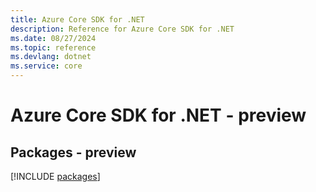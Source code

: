 ```yaml
---
title: Azure Core SDK for .NET
description: Reference for Azure Core SDK for .NET
ms.date: 08/27/2024
ms.topic: reference
ms.devlang: dotnet
ms.service: core
---
```

# Azure Core SDK for .NET - preview
## Packages - preview
[!INCLUDE [packages](core-index.md)]